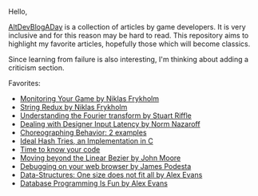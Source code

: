 Hello, 

[AltDevBlogADay](http://altdevblogaday.org/2011/01/15/it-begins/) is a collection of articles by game developers. It is very inclusive and for this reason may be hard to read. This repository aims to highlight my favorite articles, hopefully those which will become classics. 

Since learning from failure is also interesting, I'm thinking about adding a criticism section.

Favorites:

* [Monitoring Your Game by Niklas Frykholm](http://altdevblogaday.org/2011/05/26/monitoring-your-game/)
* [String Redux by Niklas Frykholm](http://altdevblogaday.org/2011/06/10/strings-redux/)
* [Understanding the Fourier transform by Stuart Riffle](http://altdevblogaday.org/2011/05/17/understanding-the-fourier-transform/)
* [Dealing with Designer Input Latency by Norm Nazaroff](http://altdevblogaday.org/2011/04/15/dealing-with-designer-input-latency/) 
* [Choreographing Behavior: 2 examples](http://altdevblogaday.org/2011/03/30/choreographing-behavior-2-examples/)
* [Ideal Hash Tries, an Implementation in C](http://altdevblogaday.org/2011/03/22/ideal-hash-tries-an-implementation-in-c/)
* [Time to know your code](http://altdevblogaday.org/2011/03/22/time-to-know-your-code/)
* [Moving beyond the Linear Bezier by John Moore](http://altdevblogaday.org/2011/03/21/moving-beyond-the-linear-bezier/)
* [Debugging on your web browser by James Podesta](http://altdevblogaday.org/2011/03/15/debugging-on-your-web-browser/)
* [Data-Structures: One size does not fit all by Alex Evans](http://altdevblogaday.org/2011/02/15/data-structures-one-size-does-not-fit-all/)
* [Database Programming Is Fun by Alex Evans](http://altdevblogaday.org/2011/03/07/database-programming-is-fun/)
